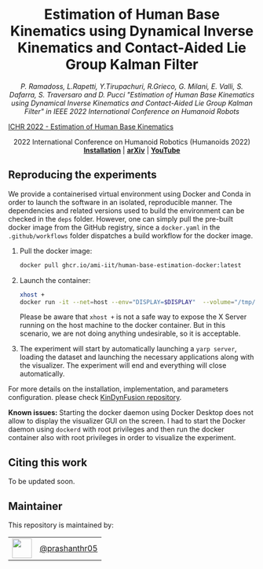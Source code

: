 <h1 align="center">
Estimation of Human Base Kinematics using Dynamical Inverse Kinematics and Contact-Aided Lie Group Kalman Filter
</h1>
<div align="center">
<i>
P. Ramadoss, L.Rapetti, Y.Tirupachuri, R.Grieco, G. Milani, E. Valli, S. Dafarra, S. Traversaro and D. Pucci "Estimation of Human Base Kinematics using Dynamical Inverse Kinematics and Contact-Aided Lie Group Kalman Filter" in IEEE 2022 International Conference on Humanoid Robots
</i>
</div>

<p align="center">


[ICHR 2022 - Estimation of Human Base Kinematics](https://user-images.githubusercontent.com/6506093/204252819-0eb9e7fe-abf5-46db-9fb9-9df48aff5a20.mp4)


<div align="center">
2022 International Conference on Humanoid Robotics (Humanoids 2022)
</div>

<div align="center">
  <a href="#reproducing-the-experiments"><b>Installation</b></a> |
  <a href="https://arxiv.org/abs/2205.07835"><b>arXiv</b></a> | 
  <a href="https://youtu.be/svX_QNSaElw"><b>YouTube</b></a>
</div>


## Reproducing the experiments

We provide a containerised virtual environment using Docker and Conda in order to launch the software in an isolated, reproducible manner. The dependencies and related versions used to build the environment can be checked in the `deps` folder. However, one can simply pull the pre-built docker image from the GitHub registry, since a `docker.yaml` in the `.github/workflows` folder dispatches a build workflow for the docker image.

1. Pull the docker image:
    ```bash
    docker pull ghcr.io/ami-iit/human-base-estimation-docker:latest
    ```

2. Launch the container:
   ```bash
   xhost +
   docker run -it --net=host --env="DISPLAY=$DISPLAY"  --volume="/tmp/.X11-unix:/tmp/.X11-unix" ghcr.io/ami-iit/human-base-estimation-docker:latest
   ```

   Please be aware that `xhost +` is not a safe way to expose the X Server running on the host machine to the docker container. But in this scenario,  we are not doing anything undesirable, so it is acceptable.

3. The experiment will start by automatically launching a `yarp server`, loading the dataset  and launching the necessary applications along with the visualizer. The experiment will end and everything will close automatically.


For more details on the installation, implementation, and parameters configuration. please check [KinDynFusion repository](https://github.com/ami-iit/kindynfusion).

**Known issues:** Starting the docker daemon using Docker Desktop does not allow to display the visualizer GUI on the screen.  I had to start the Docker daemon using `dockerd` with root privileges and then run the docker container also with root privileges in order to visualize the experiment.

## Citing this work

To be updated soon.


## Maintainer

This repository is maintained by:

|                                                              |                                                      |
| :----------------------------------------------------------: | :--------------------------------------------------: |
| [<img src="https://github.com/prashanthr05.png" width="40">](https://github.com/prashanthr05) | [@prashanthr05](https://github.com/prashanthr05) |
